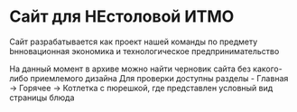 # Сайт для НЕстоловой ИТМО

Сайт разрабатывается как проект нашей команды по предмету bнновационная экономика и технологическое предпринимательство

На данный момент в архиве можно найти черновик сайта без какого-либо приемлемого дизайна
Для проверки доступны разделы - Главная -> Горячее -> Котлетка с пюрешкой, где представлен условный вид страницы блюда

